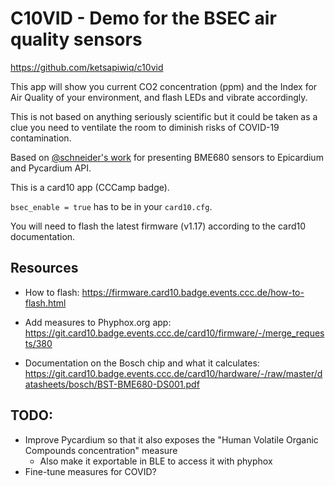 # C10VID - Demo for the BSEC air quality sensors

<https://github.com/ketsapiwiq/c10vid>

This app will show you current CO2 concentration (ppm) and the Index for Air Quality of your environment, and flash LEDs and vibrate accordingly.

This is not based on anything seriously scientific but it could be taken as a clue you need to ventilate the room to diminish risks of COVID-19 contamination.

Based on [@schneider's work](https://git.card10.badge.events.ccc.de/card10/firmware/-/merge_requests/380) for presenting BME680 sensors to Epicardium and Pycardium API.

This is a card10 app (CCCamp badge).

`bsec_enable = true` has to be in your `card10.cfg`.

You will need to flash the latest firmware (v1.17) according to the card10 documentation.

## Resources

<!-- - How to build latest firmware with Docker: https://firmware.card10.badge.events.ccc.de/how-to-build.html#docker -->

- How to flash: https://firmware.card10.badge.events.ccc.de/how-to-flash.html

- Add measures to Phyphox.org app: https://git.card10.badge.events.ccc.de/card10/firmware/-/merge_requests/380
- Documentation on the Bosch chip and what it calculates: https://git.card10.badge.events.ccc.de/card10/hardware/-/raw/master/datasheets/bosch/BST-BME680-DS001.pdf

## TODO:

- Improve Pycardium so that it also exposes the "Human Volatile Organic Compounds concentration" measure
  - Also make it exportable in BLE to access it with phyphox
- Fine-tune measures for COVID?
